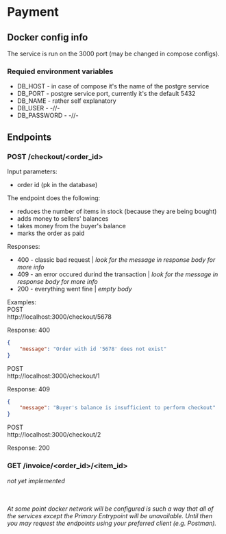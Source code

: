# Payment
## Docker config info
The service is run on the 3000 port (may be changed in compose configs). 

### Requied environment variables
- DB_HOST - in case of compose it's the name of the postgre service
- DB_PORT - postgre service port, currently it's the default 5432
- DB_NAME - rather self explanatory
- DB_USER - -//-
- DB_PASSWORD - -//-

## Endpoints
### POST /checkout/<order_id>

Input parameters:
- order id (pk in the database)

The endpoint does the following:
- reduces the number of items in stock (because they are being bought)
- adds money to sellers' balances
- takes money from the buyer's balance
- marks the order as paid

Responses:
- 400 - classic bad request | *look for the message in response body for more info*
- 409 - an error occured durind the transaction | *look for the message in response body for more info*
- 200 - everything went fine | *empty body*

Examples:<br>
POST<br>
http://localhost:3000/checkout/5678<br>

Response:
400
```json
{
    "message": "Order with id '5678' does not exist"
}
```

POST<br>
http://localhost:3000/checkout/1<br>

Response:
409
```json
{
    "message": "Buyer's balance is insufficient to perform checkout"
}
```

POST<br>
http://localhost:3000/checkout/2<br>

Response:
200

### GET /invoice/<order_id>/<item_id>
*not yet implemented*

<br><br>*At some point docker network will be configured is such a way that all of the services except the Primary Entrypoint will be unavailable. Until then you may request the endpoints using your preferred client (e.g. Postman).*
